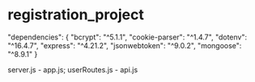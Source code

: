 # registration_project

 "dependencies": {
    "bcrypt": "^5.1.1",
    "cookie-parser": "^1.4.7",
    "dotenv": "^16.4.7",
    "express": "^4.21.2",
    "jsonwebtoken": "^9.0.2",
    "mongoose": "^8.9.1"
  }

  server.js - app.js;
  userRoutes.js - api.js

 
